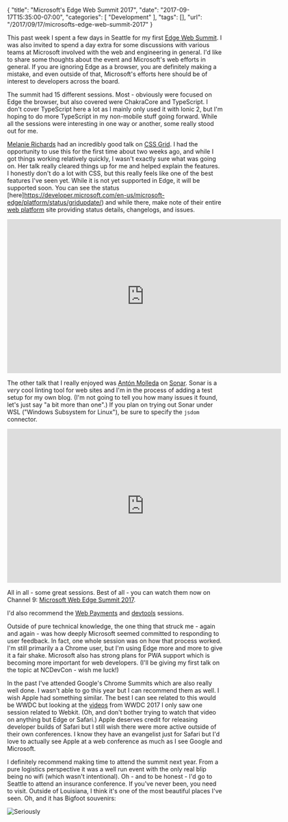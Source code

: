 {
	"title": "Microsoft's Edge Web Summit 2017",
	"date": "2017-09-17T15:35:00-07:00",
	"categories": [
		"Development"
	],
	"tags": [],
	"url": "/2017/09/17/microsofts-edge-web-summit-2017"
}

This past week I spent a few days in Seattle for my first [Edge Web Summit](https://summit.microsoftedge.com/). I was also invited to spend a day extra for some discussions with various teams at Microsoft involved with the web and engineering in general. I'd like to share some thoughts about the event and Microsoft's web efforts in general. If you are ignoring Edge as a browser, you are definitely making a mistake, and even outside of that, Microsoft's efforts here should be of interest to developers across the board. 

The summit had 15 different sessions. Most - obviously were focused on Edge the browser, but also covered were ChakraCore and TypeScript. I don't cover TypeScript here a lot as I mainly only used it with Ionic 2, but I'm hoping to do more TypeScript in my non-mobile stuff going forward. While all the sessions were interesting in one way or another, some really stood out for me.

[Melanie Richards](https://twitter.com/somelaniesaid) had an incredibly good talk on [CSS Grid](https://developer.mozilla.org/en-US/docs/Web/CSS/grid). I had the opportunity to use this for the first time about two weeks ago, and while I got things working relatively quickly, I wasn't exactly sure what was going on. Her talk really cleared things up for me and helped explain the features. I honestly don't do a lot with CSS, but this really feels like one of the best features I've seen yet. While it is not yet supported in Edge, it will be supported soon. You can see the status [here]https://developer.microsoft.com/en-us/microsoft-edge/platform/status/gridupdate/) and while there, make note of their entire [web platform](https://developer.microsoft.com/en-us/microsoft-edge/platform/) site providing status details, changelogs, and issues.

<iframe src="https://channel9.msdn.com/Events/WebPlatformSummit/Microsoft-Edge-Web-Summit-2017/ES08/player" width="640" height="360" allowFullScreen frameBorder="0"></iframe>

The other talk that I really enjoyed was [Antón Molleda](https://twitter.com/molant) on [Sonar](https://sonarwhal.com/). Sonar is a *very* cool linting tool for web sites and I'm in the process of adding a test setup for my own blog. (I'm not going to tell you how many issues it found, let's just say "a bit more than one".) If you plan on trying out Sonar under WSL ("Windows Subsystem for Linux"), be sure to specify the `jsdom` connector. 

<iframe src="https://channel9.msdn.com/Events/WebPlatformSummit/Microsoft-Edge-Web-Summit-2017/ES07/player" width="640" height="360" allowFullScreen frameBorder="0"></iframe>

All in all - some great sessions. Best of all - you can watch them now on Channel 9: [Microsoft Web Edge Summit 2017](https://channel9.msdn.com/Events/WebPlatformSummit/Microsoft-Edge-Web-Summit-2017). 

I'd also recommend the [Web Payments](https://channel9.msdn.com/Events/WebPlatformSummit/Microsoft-Edge-Web-Summit-2017/ES09) and [devtools](https://channel9.msdn.com/Events/WebPlatformSummit/Microsoft-Edge-Web-Summit-2017/ES10) sessions.

Outside of pure technical knowledge, the one thing that struck me - again and again - was how deeply Microsoft seemed committed to responding to user feedback. In fact, one whole session was on how that process worked. I'm still primarily a a Chrome user, but I'm using Edge more and more to give it a fair shake. Microsoft also has strong plans for PWA support which is becoming more important for web developers. (I'll be giving my first talk on the topic at NCDevCon - wish me luck!)

In the past I've attended Google's Chrome Summits which are also really well done. I wasn't able to go this year but I can recommend them as well. I wish Apple had something similar. The best I can see related to this would be WWDC but looking at the [videos](https://developer.apple.com/videos/wwdc2017/) from WWDC 2017 I only saw one session related to Webkit. (Oh, and don't bother trying to watch that video on anything but Edge or Safari.) Apple deserves credit for releasing developer builds of Safari but I still wish there were more active outside of their own conferences. I know they have an evangelist just for Safari but I'd love to actually see Apple at a web conference as much as I see Google and Microsoft. 

I definitely recommend making time to attend the summit next year. From a pure logistics perspective it was a well run event with the only real blip being no wifi (which wasn't intentional). Oh - and to be honest - I'd go to Seattle to attend an insurance conference. If you've never been, you need to visit. Outside of Louisiana, I think it's one of the most beautiful places I've seen. Oh, and it has Bigfoot souvenirs:

![Seriously](https://static.raymondcamden.com/images/2017/9/bigfoot.jpg)